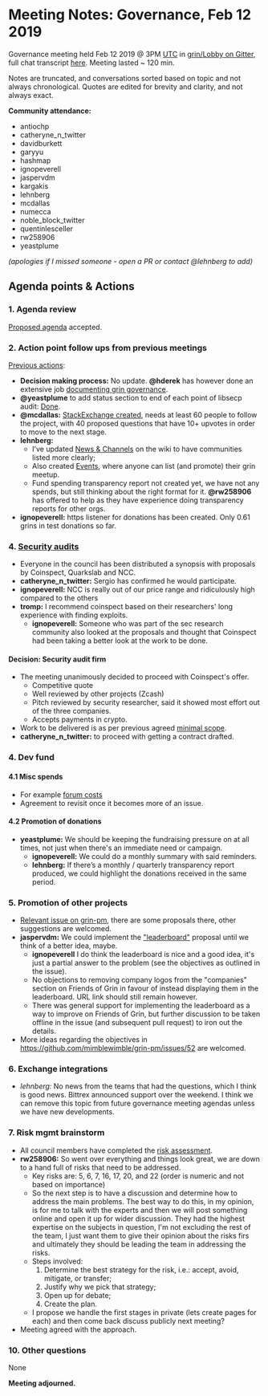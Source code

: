 # Meeting Notes: Governance, Feb 12 2019

Governance meeting held Feb 12 2019 @ 3PM [UTC](http://www.timebie.com/std/utc.php) in [grin/Lobby on Gitter](https://gitter.im/grin_community/Lobby), full chat transcript [here](https://gitter.im/grin_community/Lobby?at=5c62e0c84003460b2d3b1791). Meeting lasted ~ 120 min.

Notes are truncated, and conversations sorted based on topic and not always chronological. Quotes are edited for brevity and clarity, and not always exact. 

**Community attendance:**
* antiochp
* catheryne_n_twitter
* davidburkett
* garyyu
* hashmap
* ignopeverell
* jaspervdm
* kargakis
* lehnberg
* mcdallas
* numecca
* noble_block_twitter
* quentinlesceller
* rw258906
* yeastplume

_(apologies if I missed someone - open a PR or contact @lehnberg to add)_


## Agenda points & Actions

### 1. Agenda review
[Proposed agenda](https://github.com/mimblewimble/grin-pm/issues/58) accepted.

### 2. Action point follow ups from previous meetings

[Previous actions](https://github.com/mimblewimble/grin-pm/blob/master/notes/20190129-meeting-governance.md):

* **Decision making process:** No update. **@hderek** has however done an extensive job [documenting grin governance](https://medium.com/blockchain-capital-blog/grin-governance-a-novel-approach-154aca07291b).
* **@yeastplume** to add status section to end of each point of libsecp audit: [Done](https://grin-tech.org/audits/jpa-audit-report.html).
* **@mcdallas:** [StackExchange created](https://area51.stackexchange.com/proposals/121344/grin), needs at least 60 people to follow the project, with 40 proposed questions that have 10+ upvotes in order to move to the next stage.
* **lehnberg:**
   * I’ve updated [News & Channels](https://github.com/mimblewimble/docs/wiki/News-and-Channels) on the wiki to have communities listed more clearly;
   * Also created [Events](https://github.com/mimblewimble/docs/wiki/Events), where anyone can list (and promote) their grin meetup.
   * Fund spending transparency report not created yet, we have not any spends, but still thinking about the right format for it. **@rw258906** has offered to help as they have experience doing transparency reports for other orgs.
* **ignopeverell:** https listener for donations has been created. Only 0.61 grins in test donations so far.


### 4. [Security audits](https://github.com/mimblewimble/grin/issues/1609)
* Everyone in the council has been distributed a synopsis with proposals by Coinspect, Quarkslab and NCC.
* **catheryne_n_twitter:** Sergio has confirmed he would participate.
* **ignopeverell:** NCC is really out of our price range and ridiculously high compared to the others
* **tromp:** I recommend coinspect based on their researchers' long experience with finding exploits.
   * **ignopeverell:** Someone who was part of the sec research community also looked at the proposals and thought that Coinspect had been taking a better look at the work to be done.

#### Decision: Security audit firm
* The meeting unanimously decided to proceed with Coinspect's offer.
   * Competitive quote
   * Well reviewed by other projects (Zcash)
   * Pitch reviewed by security researcher, said it showed most effort out of the three companies.
   * Accepts payments in crypto.
* Work to be delivered is as per previous agreed [minimal scope](https://github.com/mimblewimble/grin-pm/issues/20).
* **catheryne_n_twitter:** to proceed with getting a contract drafted. 

### 4. Dev fund

#### 4.1 Misc spends
* For example [forum costs](https://github.com/mimblewimble/grin-pm/issues/58#issuecomment-460750620)
* Agreement to revisit once it becomes more of an issue. 

#### 4.2 Promotion of donations

* **yeastplume:** We should be keeping the fundraising pressure on at all times, not just when there's an immediate need or campaign. 
   * **ignopeverell:** We could do a monthly summary with said reminders.
   * **lehnberg:** If there’s a monthly / quarterly transparency report produced, we could highlight the donations received in the same period.

### 5. Promotion of other projects

* [Relevant issue on grin-pm](https://github.com/mimblewimble/grin-pm/issues/52), there are some proposals there, other suggestions are welcomed.
* **jaspervdm:** We could implement the ["leaderboard"](https://github.com/mimblewimble/grin-pm/issues/52#issuecomment-462708272) proposal until we think of a better idea, maybe.
   * **ignopeverell** I do think the leaderboard is nice and a good idea, it's just a partial answer to the problem (see the objectives as outlined in the issue).
   * No objections to removing company logos from the "companies" section on Friends of Grin in favour of instead displaying them in the leaderboard. URL link should still remain however.   
   * There was general support for implementing the leaderboard as a way to improve on Friends of Grin, but further discussion to be taken offline in the issue (and subsequent pull request) to iron out the details.
* More ideas regarding the objectives in https://github.com/mimblewimble/grin-pm/issues/52 are welcomed.

### 6. Exchange integrations

* _lehnberg:_ No news from the teams that had the questions, which I think is good news. Bittrex announced support over the weekend. I think we can remove this topic from future governance meeting agendas unless we have new developments.

### 7. Risk mgmt brainstorm
* All council members have completed the [risk assessment](https://github.com/mimblewimble/docs/wiki/Risk-Brainstorming). 
* **rw258906:** So went over everything and things look great, we are down to a hand full of risks that need to be addressed.
   * Key risks are: 5, 6, 7, 16, 17, 20, and 22 (order is numeric and not based on importance)
   * So the next step is to have a discussion and determine how to address the main problems. The best way to do this, in my opinion, is for me to talk with the experts and then we will post something online and open it up for wider discussion. They had the highest expertise on the subjects in question, I'm not excluding the rest of the team, I just want them to give their opinion about the risks firs and ultimately they should be leading the team in addressing the risks.
   * Steps involved:
      1. Determine the best strategy for the risk, i.e.: accept, avoid, mitigate, or transfer;
      2. Justify why we pick that strategy;
      3. Open up for debate;
      4. Create the plan.
   * I propose we handle the first stages in private (lets create pages for each) and then come back discuss publicly next meeting?
* Meeting agreed with the approach.

### 10. Other questions

None

**Meeting adjourned.**

